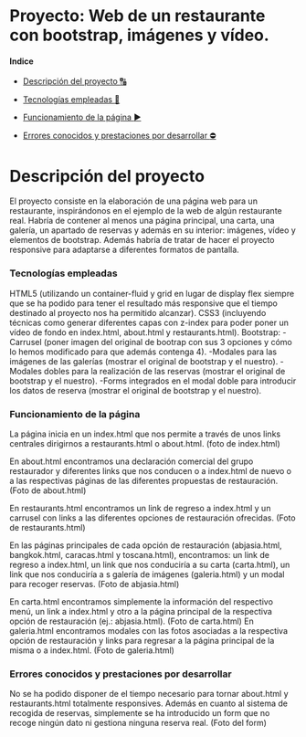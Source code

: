 


# Proyecto: Web de un restaurante con bootstrap, imágenes y vídeo.

#### Indice 

- [Descripción del proyecto :capital_abcd:](#Descripcion-del-proyecto)

- [Tecnologías empleadas :hammer:](###tecnologias-empleadas) 

- [Funcionamiento de la página :arrow_forward:](#Funcionamiento-de-la-página) 


- [Errores conocidos y prestaciones por desarrollar :no_entry:](#Errores-conocidos-y-prestaciones-por-desarrollar)  

#


# Descripción del proyecto

El proyecto consiste en la elaboración de una página web para un restaurante, inspirándonos en el ejemplo de la web de algún restaurante real. Habría de contener al menos una página principal, una carta, una galería, un apartado de reservas y además en su interior: imágenes, vídeo y elementos de bootstrap. Además habría de tratar de hacer el proyecto responsive para adaptarse a diferentes formatos de pantalla. 

### Tecnologías empleadas

HTML5 (utilizando un container-fluid y grid en lugar de display flex siempre que se ha podido para tener el resultado más responsive que el tiempo destinado al proyecto nos ha permitido alcanzar).
CSS3 (incluyendo técnicas como generar diferentes capas con z-index para poder poner un vídeo de fondo en index.html, about.html y restaurants.html).
Bootstrap:
-Carrusel (poner imagen del original de bootrap con sus 3 opciones y cómo lo hemos modificado para que además contenga 4).
-Modales para las imágenes de las galerías (mostrar el original de bootstrap y el nuestro).
-Modales dobles para la realización de las reservas (mostrar el original de bootstrap y el nuestro).
-Forms integrados en el modal doble para introducir los datos de reserva (mostrar el original de bootstrap y el nuestro).


### Funcionamiento de la página

  La página inicia en un index.html que nos permite a través de unos links centrales dirigirnos a restaurants.html o about.html.
  (foto de index.html)

  En about.html encontramos una declaración comercial del grupo restaurador y diferentes links que nos conducen o a index.html de nuevo o a las respectivas páginas de las diferentes propuestas de restauración.
  (Foto de about.html)

  En restaurants.html encontramos un link de regreso a index.html y un carrusel con links a las diferentes opciones de restauración ofrecidas.
  (Foto de restaurants.html)

  En las páginas principales de cada opción de restauración (abjasia.html, bangkok.html, caracas.html y toscana.html), encontramos: un link de regreso a index.html, un link que nos conduciría a su carta (carta.html), un link que nos conduciría a s galería de imágenes (galeria.html) y un modal para recoger reservas.
  (Foto de abjasia.html)

  En carta.html encontramos simplemente la información del respectivo menú, un link a index.html y otro a la página principal de la respectiva opción de restauración (ej.: abjasia.html).
  (Foto de carta.html)
  En galeria.html encontramos modales con las fotos asociadas a la respectiva opción de restauración y links para regresar a la página principal de la misma o a index.html.
  (Foto de galeria.html)

### Errores conocidos y prestaciones por desarrollar

No se ha podido disponer de el tiempo necesario para tornar about.html y restaurants.html totalmente responsives. Además en cuanto al sistema de recogida de reservas, simplemente se ha introducido un form que no recoge ningún dato ni gestiona ninguna reserva real. 
(Foto del form) 
